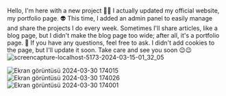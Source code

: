 Hello, I'm here with a new project 🚀🚀 I actually updated my official website, my portfolio page. 👽 This time, I added an admin panel to easily manage and share the projects I do every week. Sometimes I'll share articles, like a blog page, but I didn't make the blog page too wide; after all, it's a portfolio page. 🎃 If you have any questions, feel free to ask. I didn't add cookies to the page, but I'll update it soon. Take care and see you soon 😉😉 ![screencapture-localhost-5173-2024-03-15-01_32_05](https://github.com/utkbkts/Portfolio-dynamic-admin-panel-web-site/assets/126083466/ea1d000c-88d0-461d-b267-56ea70b10872)

![Ekran görüntüsü 2024-03-30 174015](https://github.com/utkbkts/Portfolio-dynamic-admin-panel-web-site/assets/126083466/19090d7c-9081-4ceb-98e5-7535038eb7e9)
![Ekran görüntüsü 2024-03-30 174026](https://github.com/utkbkts/Portfolio-dynamic-admin-panel-web-site/assets/126083466/e8afed24-089f-4357-87dc-793a1e22328a)
![Ekran görüntüsü 2024-03-30 174001](https://github.com/utkbkts/Portfolio-dynamic-admin-panel-web-site/assets/126083466/d27634cd-1568-49a4-89cd-2ea4156d1336)

